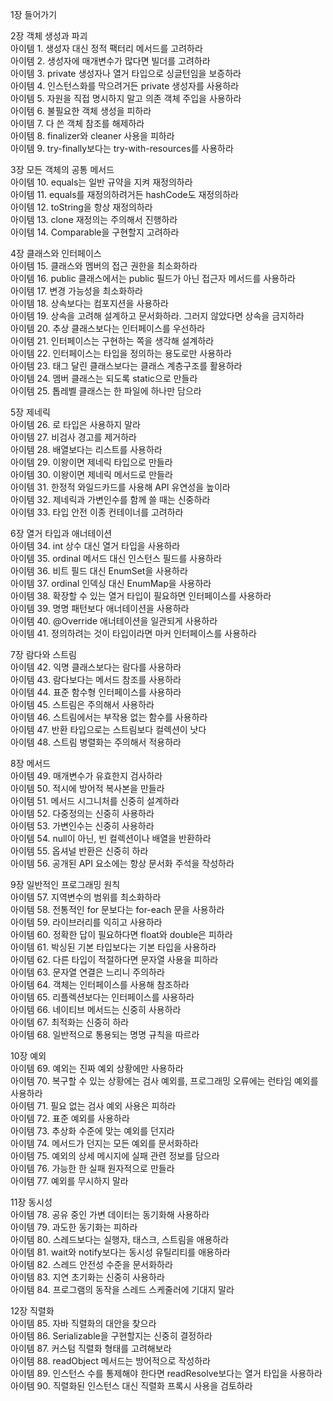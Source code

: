 1장 들어가기  
  
2장 객체 생성과 파괴  
아이템 1. 생성자 대신 정적 팩터리 메서드를 고려하라  
아이템 2. 생성자에 매개변수가 많다면 빌더를 고려하라  
아이템 3. private 생성자나 열거 타입으로 싱글턴임을 보증하라  
아이템 4. 인스턴스화를 막으려거든 private 생성자를 사용하라  
아이템 5. 자원을 직접 명시하지 말고 의존 객체 주입을 사용하라  
아이템 6. 불필요한 객체 생성을 피하라  
아이템 7. 다 쓴 객체 참조를 해제하라  
아이템 8. finalizer와 cleaner 사용을 피하라  
아이템 9. try-finally보다는 try-with-resources를 사용하라  
  
3장 모든 객체의 공통 메서드  
아이템 10. equals는 일반 규약을 지켜 재정의하라  
아이템 11. equals를 재정의하려거든 hashCode도 재정의하라  
아이템 12. toString을 항상 재정의하라  
아이템 13. clone 재정의는 주의해서 진행하라  
아이템 14. Comparable을 구현할지 고려하라  
  
4장 클래스와 인터페이스  
아이템 15. 클래스와 멤버의 접근 권한을 최소화하라  
아이템 16. public 클래스에서는 public 필드가 아닌 접근자 메서드를 사용하라  
아이템 17. 변경 가능성을 최소화하라  
아이템 18. 상속보다는 컴포지션을 사용하라  
아이템 19. 상속을 고려해 설계하고 문서화하라. 그러지 않았다면 상속을 금지하라  
아이템 20. 추상 클래스보다는 인터페이스를 우선하라  
아이템 21. 인터페이스는 구현하는 쪽을 생각해 설계하라  
아이템 22. 인터페이스는 타입을 정의하는 용도로만 사용하라  
아이템 23. 태그 달린 클래스보다는 클래스 계층구조를 활용하라  
아이템 24. 멤버 클래스는 되도록 static으로 만들라  
아이템 25. 톱레벨 클래스는 한 파일에 하나만 담으라  
  
5장 제네릭  
아이템 26. 로 타입은 사용하지 말라  
아이템 27. 비검사 경고를 제거하라  
아이템 28. 배열보다는 리스트를 사용하라  
아이템 29. 이왕이면 제네릭 타입으로 만들라  
아이템 30. 이왕이면 제네릭 메서드로 만들라  
아이템 31. 한정적 와일드카드를 사용해 API 유연성을 높이라  
아이템 32. 제네릭과 가변인수를 함께 쓸 때는 신중하라  
아이템 33. 타입 안전 이종 컨테이너를 고려하라  
  
6장 열거 타입과 애너테이션  
아이템 34. int 상수 대신 열거 타입을 사용하라  
아이템 35. ordinal 메서드 대신 인스턴스 필드를 사용하라  
아이템 36. 비트 필드 대신 EnumSet을 사용하라  
아이템 37. ordinal 인덱싱 대신 EnumMap을 사용하라  
아이템 38. 확장할 수 있는 열거 타입이 필요하면 인터페이스를 사용하라  
아이템 39. 명명 패턴보다 애너테이션을 사용하라  
아이템 40. @Override 애너테이션을 일관되게 사용하라  
아이템 41. 정의하려는 것이 타입이라면 마커 인터페이스를 사용하라  
  
7장 람다와 스트림  
아이템 42. 익명 클래스보다는 람다를 사용하라  
아이템 43. 람다보다는 메서드 참조를 사용하라  
아이템 44. 표준 함수형 인터페이스를 사용하라  
아이템 45. 스트림은 주의해서 사용하라  
아이템 46. 스트림에서는 부작용 없는 함수를 사용하라  
아이템 47. 반환 타입으로는 스트림보다 컬렉션이 낫다  
아이템 48. 스트림 병렬화는 주의해서 적용하라  
  
8장 메서드  
아이템 49. 매개변수가 유효한지 검사하라  
아이템 50. 적시에 방어적 복사본을 만들라  
아이템 51. 메서드 시그니처를 신중히 설계하라  
아이템 52. 다중정의는 신중히 사용하라  
아이템 53. 가변인수는 신중히 사용하라  
아이템 54. null이 아닌, 빈 컬렉션이나 배열을 반환하라  
아이템 55. 옵셔널 반환은 신중히 하라  
아이템 56. 공개된 API 요소에는 항상 문서화 주석을 작성하라  
  
9장 일반적인 프로그래밍 원칙  
아이템 57. 지역변수의 범위를 최소화하라  
아이템 58. 전통적인 for 문보다는 for-each 문을 사용하라  
아이템 59. 라이브러리를 익히고 사용하라  
아이템 60. 정확한 답이 필요하다면 float와 double은 피하라  
아이템 61. 박싱된 기본 타입보다는 기본 타입을 사용하라  
아이템 62. 다른 타입이 적절하다면 문자열 사용을 피하라  
아이템 63. 문자열 연결은 느리니 주의하라  
아이템 64. 객체는 인터페이스를 사용해 참조하라  
아이템 65. 리플렉션보다는 인터페이스를 사용하라  
아이템 66. 네이티브 메서드는 신중히 사용하라  
아이템 67. 최적화는 신중히 하라  
아이템 68. 일반적으로 통용되는 명명 규칙을 따르라  
  
10장 예외  
아이템 69. 예외는 진짜 예외 상황에만 사용하라  
아이템 70. 복구할 수 있는 상황에는 검사 예외를, 프로그래밍 오류에는 런타임 예외를 사용하라  
아이템 71. 필요 없는 검사 예외 사용은 피하라  
아이템 72. 표준 예외를 사용하라  
아이템 73. 추상화 수준에 맞는 예외를 던지라  
아이템 74. 메서드가 던지는 모든 예외를 문서화하라  
아이템 75. 예외의 상세 메시지에 실패 관련 정보를 담으라  
아이템 76. 가능한 한 실패 원자적으로 만들라  
아이템 77. 예외를 무시하지 말라  
  
11장 동시성  
아이템 78. 공유 중인 가변 데이터는 동기화해 사용하라  
아이템 79. 과도한 동기화는 피하라  
아이템 80. 스레드보다는 실행자, 태스크, 스트림을 애용하라  
아이템 81. wait와 notify보다는 동시성 유틸리티를 애용하라  
아이템 82. 스레드 안전성 수준을 문서화하라  
아이템 83. 지연 초기화는 신중히 사용하라  
아이템 84. 프로그램의 동작을 스레드 스케줄러에 기대지 말라  
  
12장 직렬화  
아이템 85. 자바 직렬화의 대안을 찾으라  
아이템 86. Serializable을 구현할지는 신중히 결정하라  
아이템 87. 커스텀 직렬화 형태를 고려해보라  
아이템 88. readObject 메서드는 방어적으로 작성하라  
아이템 89. 인스턴스 수를 통제해야 한다면 readResolve보다는 열거 타입을 사용하라  
아이템 90. 직렬화된 인스턴스 대신 직렬화 프록시 사용을 검토하라